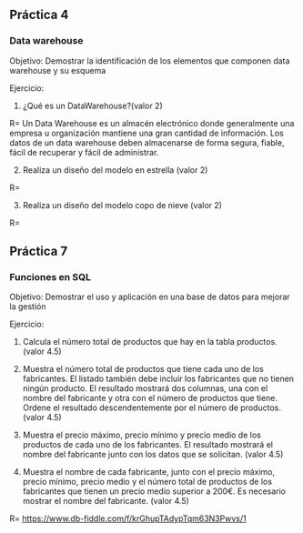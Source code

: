 
## Práctica 4
### Data warehouse

Objetivo: Demostrar la identificación de los elementos que componen data warehouse y
su esquema

Ejercicio:

1. ¿Qué es un DataWarehouse?(valor 2)

R= Un Data Warehouse es un almacén electrónico donde generalmente una empresa u organización mantiene una gran cantidad de información. Los datos de un data warehouse deben almacenarse de forma segura, fiable, fácil de recuperar y fácil de administrar.


2. Realiza un diseño del modelo en estrella (valor 2)

R= 


3. Realiza un diseño del modelo copo de nieve (valor 2)

R= 


## Práctica 7
### Funciones en SQL
Objetivo: Demostrar el uso y aplicación en una base de datos para mejorar la gestión

Ejercicio:

1. Calcula el número total de productos que hay en la tabla productos. (valor 4.5)


2. Muestra el número total de productos que tiene cada uno de los fabricantes. El listado
también debe incluir los fabricantes que no tienen ningún producto. El resultado
mostrará dos columnas, una con el nombre del fabricante y otra con el número de
productos que tiene. Ordene el resultado descendentemente por el número de
productos. (valor 4.5)

3. Muestra el precio máximo, precio mínimo y precio medio de los productos de cada
uno de los fabricantes. El resultado mostrará el nombre del fabricante junto con los
datos que se solicitan. (valor 4.5)

4. Muestra el nombre de cada fabricante, junto con el precio máximo, precio mínimo,
precio medio y el número total de productos de los fabricantes que tienen un precio
medio superior a 200€. Es necesario mostrar el nombre del fabricante. (valor 4.5)

R= https://www.db-fiddle.com/f/krGhupTAdypTqm63N3Pwvs/1


